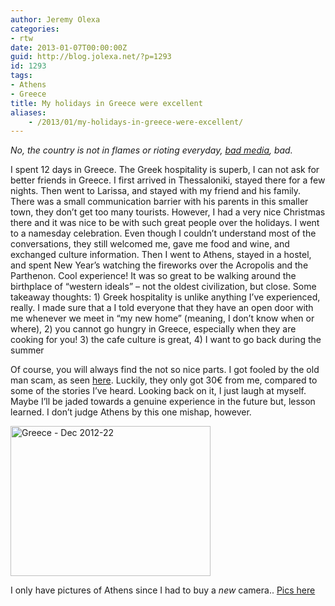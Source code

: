 ```yaml
---
author: Jeremy Olexa
categories:
- rtw
date: 2013-01-07T00:00:00Z
guid: http://blog.jolexa.net/?p=1293
id: 1293
tags:
- Athens
- Greece
title: My holidays in Greece were excellent
aliases:
    - /2013/01/my-holidays-in-greece-were-excellent/
---
```


*No, the country is not in flames or rioting everyday, [bad media][1], bad.*

I spent 12 days in Greece. The Greek hospitality is superb, I can not ask for better friends in Greece. I first arrived in Thessaloniki, stayed there for a few nights. Then went to Larissa, and stayed with my friend and his family. There was a small communication barrier with his parents in this smaller town, they don&#8217;t get too many tourists. However, I had a very nice Christmas there and it was nice to be with such great people over the holidays. I went to a namesday celebration. Even though I couldn&#8217;t understand most of the conversations, they still welcomed me, gave me food and wine, and exchanged culture information. Then I went to Athens, stayed in a hostel, and spent New Year&#8217;s watching the fireworks over the Acropolis and the Parthenon. Cool experience! It was so great to be walking around the birthplace of &#8220;western ideals&#8221; &#8211; not the oldest civilization, but close. Some takeaway thoughts: 1) Greek hospitality is unlike anything I&#8217;ve experienced, really. I made sure that a I told everyone that they have an open door with me whenever we meet in &#8220;my new home&#8221; (meaning, I don&#8217;t know when or where), 2) you cannot go hungry in Greece, especially when they are cooking for you! 3) the cafe culture is great, 4) I want to go back during the summer

Of course, you will always find the not so nice parts. I got fooled by the old man scam, as seen [here][2]. Luckily, they only got 30€ from me, compared to some of the stories I&#8217;ve heard. Looking back on it, I just laugh at myself. Maybe I&#8217;ll be jaded towards a genuine experience in the future but, lesson learned. I don&#8217;t judge Athens by this one mishap, however.

[<img src="http://farm9.staticflickr.com/8494/8338444513_d76ee21825_n.jpg" width="320" height="240" alt="Greece - Dec 2012-22" />][3]

I only have pictures of Athens since I had to buy a *new* camera.. [Pics here][4]

 [1]: http://www.tripadvisor.co.uk/ShowTopic-g189400-i194-k5890518-Is_it_Safe_now_to_Visit_Athens_Nov_2012-Athens_Attica.html
 [2]: http://www.virtualtourist.com/travel/Europe/Greece/Prefecture_of_Attica/Athens-426812/Warnings_or_Dangers-Athens-People_to_avoid-BR-1.html
 [3]: http://www.flickr.com/photos/jolexa/8338444513/ "Greece - Dec 2012-22 by jolexa112, on Flickr"
 [4]: http://www.flickr.com/photos/jolexa/sets/72157632414623784/
